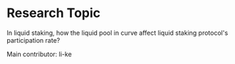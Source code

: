 # Research Topic 

In liquid staking, how the liquid pool in curve affect liquid staking protocol's participation rate?

Main contributor: li-ke
